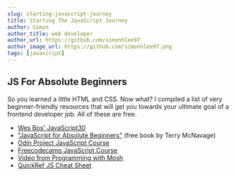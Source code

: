 ```yaml
---
slug: starting-javascript-journey
title: Starting The JavaScript Journey
author: Simon
author_title: web developer
author_url: https://github.com/simonhlee97
author_image_url: https://github.com/simonhlee97.png
tags: [javascript]
---
```


## JS For Absolute Beginners

So you learned a little HTML and CSS. Now what? I compiled a list of very beginner-friendly resources that will get you towards your ultimate goal of a frontend developer job. All of these are free.

- [Wes Bos' JavaScript30](https://javascript30.com/)
- ["JavaScript for Absolute Beginners"](https://pepa.holla.cz/wp-content/uploads/2015/11/JavaScript-for-Absolute-Beginners.pdf) (free book by Terry McNavage)
- [Odin Project JavaScript Course](https://www.theodinproject.com/)
- [Freecodecamp JavaScript Course](https://www.freecodecamp.org/)
- [Video from Programming with Mosh](https://youtu.be/W6NZfCO5SIk)
- [QuickRef JS Cheat Sheet](https://quickref.me/javascript)